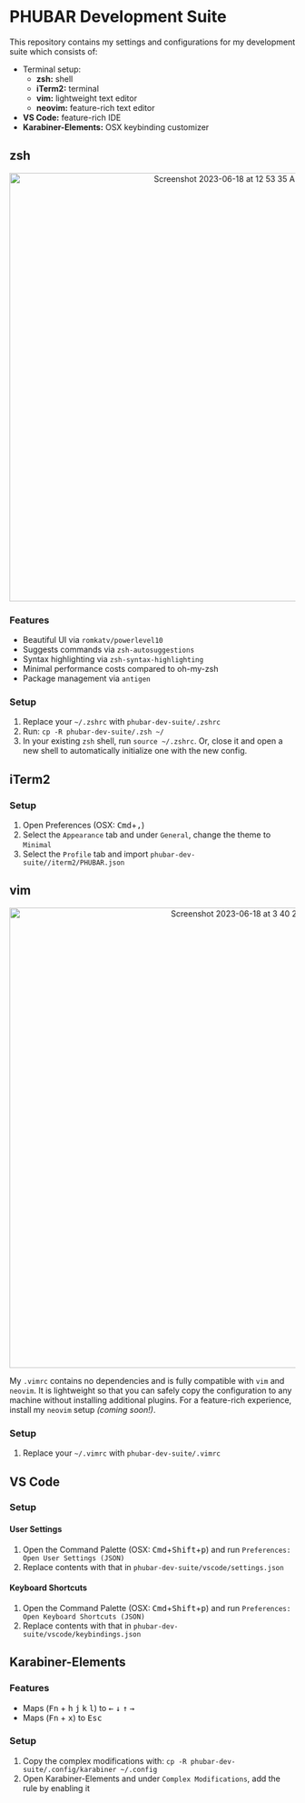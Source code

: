 PHUBAR Development Suite
======

This repository contains my settings and configurations for my development suite which consists of:
- Terminal setup:
    - **zsh:** shell
    - **iTerm2:** terminal
    - **vim:** lightweight text editor
    - **neovim:** feature-rich text editor
- **VS Code:** feature-rich IDE
- **Karabiner-Elements:** OSX keybinding customizer

## zsh
<p align="center">
    <img width="754" alt="Screenshot 2023-06-18 at 12 53 35 AM" src="https://github.com/phun/.phuconfig/assets/410858/5a508617-7ee4-4e48-9d49-58621249cce3">
</p>

### Features
- Beautiful UI via `romkatv/powerlevel10`
- Suggests commands via `zsh-autosuggestions`
- Syntax highlighting via `zsh-syntax-highlighting`
- Minimal performance costs compared to oh-my-zsh
- Package management via `antigen`

### Setup
1. Replace your `~/.zshrc` with `phubar-dev-suite/.zshrc`
1. Run: `cp -R phubar-dev-suite/.zsh ~/`
2. In your existing `zsh` shell, run `source ~/.zshrc`. Or, close it and open a new shell to automatically initialize one with the new config.

## iTerm2
### Setup
1. Open Preferences (OSX: <kbd>Cmd</kbd>+<kbd>,</kbd>)
2. Select the `Appearance` tab and under `General`, change the theme to `Minimal`
3. Select the `Profile` tab and import `phubar-dev-suite//iterm2/PHUBAR.json`

## vim

<p align="center">
    <img width="810" alt="Screenshot 2023-06-18 at 3 40 24 AM" src="https://github.com/phun/phubar-dev-suite/assets/410858/72c338b1-f223-49cc-bbf0-b1effc8e9b34">
</p>

My `.vimrc` contains no dependencies and is fully compatible with `vim` and `neovim`.  It is lightweight so that you can safely copy the configuration to any machine without installing additional plugins.
For a feature-rich experience, install my `neovim` setup _(coming soon!)_.

### Setup
1. Replace your `~/.vimrc` with `phubar-dev-suite/.vimrc`

## VS Code
### Setup
#### User Settings
1. Open the Command Palette (OSX: <kbd>Cmd</kbd>+<kbd>Shift</kbd>+<kbd>p</kbd>) and run `Preferences: Open User Settings (JSON)`
2. Replace contents with that in `phubar-dev-suite/vscode/settings.json`
#### Keyboard Shortcuts
1. Open the Command Palette (OSX: <kbd>Cmd</kbd>+<kbd>Shift</kbd>+<kbd>p</kbd>) and run `Preferences: Open Keyboard Shortcuts (JSON)`
2. Replace contents with that in `phubar-dev-suite/vscode/keybindings.json`

## Karabiner-Elements
### Features
- Maps (<kbd>Fn</kbd> + <kbd>h</kbd> <kbd>j</kbd> <kbd>k</kbd> <kbd>l</kbd>) to <kbd>←</kbd> <kbd>↓</kbd> <kbd>↑</kbd> <kbd>→</kbd>
- Maps (<kbd>Fn</kbd> + <kbd>x</kbd>) to <kbd>Esc</kbd>
### Setup
1. Copy the complex modifications with: `cp -R phubar-dev-suite/.config/karabiner ~/.config`
2. Open Karabiner-Elements and under `Complex Modifications`, add the rule by enabling it
